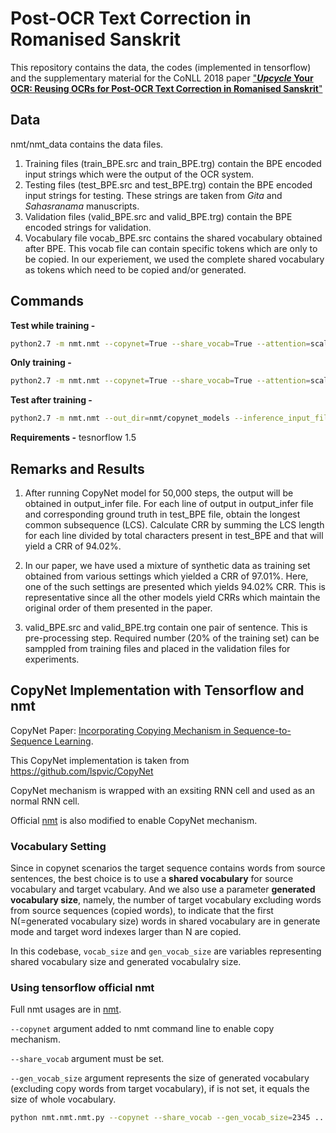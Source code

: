 # Post-OCR Text Correction in Romanised Sanskrit

This repository contains the data, the codes (implemented in tensorflow) and the supplementary material for the CoNLL 2018 paper ["***Upcycle* Your OCR: Reusing OCRs for Post-OCR Text Correction in Romanised Sanskrit**"](http://aclweb.org/anthology/K18-1034)

## Data

nmt/nmt_data contains the data files. 
1. Training files (train_BPE.src and train_BPE.trg) contain the BPE encoded input strings which were the output of the OCR system.
2. Testing files (test_BPE.src and test_BPE.trg) contain the BPE encoded input strings for testing. These strings are taken from *Gita* and *Sahasranama* manuscripts.
3. Validation files (valid_BPE.src and valid_BPE.trg) contain the BPE encoded strings for validation.
4. Vocabulary file vocab_BPE.src contains the shared vocabulary obtained after BPE. This vocab file can contain specific tokens which are only to be copied. In our experiement, we used the complete shared vocabulary as tokens which need to be copied and/or generated.

## Commands

**Test while training -** 

```bash
python2.7 -m nmt.nmt --copynet=True --share_vocab=True --attention=scaled_luong --src=src --tgt=trg --vocab_prefix=nmt/nmt_data/vocab_BPE  --train_prefix=nmt/nmt_data/train_BPE  --dev_prefix=nmt/nmt_data/valid_BPE  --test_prefix=nmt/nmt_data/test_BPE --out_dir=nmt/copynet_models --num_train_steps=12000 --steps_per_stats=100 --encoder_type=bi --num_layers=4 --num_units=128 --dropout=0.4 --metrics=bleu --check_special_token=False
```

**Only training -** 

```bash
python2.7 -m nmt.nmt --copynet=True --share_vocab=True --attention=scaled_luong --src=src --tgt=trg --vocab_prefix=nmt/nmt_data/vocab_BPE  --train_prefix=nmt/nmt_data/train_BPE  --dev_prefix=nmt/nmt_data/valid_BPE --out_dir=nmt/copynet_models --num_train_steps=12000 --steps_per_stats=100 --encoder_type=bi --num_layers=4 --num_units=128 --dropout=0.4 --metrics=bleu --check_special_token=False
```

**Test after training -** 

```bash
python2.7 -m nmt.nmt --out_dir=nmt/copynet_models --inference_input_file=nmt/my_infer_file.vi --inference_output_file=nmt/copynet_models/output_infer
```

**Requirements -** tesnorflow 1.5

## Remarks and Results

1. After running CopyNet model for 50,000 steps, the output will be obtained in output_infer file. For each line of output in output_infer file and corresponding ground truth in test_BPE file, obtain the longest common subsequence (LCS). Calculate CRR by summing the LCS length for each line divided by total characters present in test_BPE and that will yield a CRR of 94.02%.

2. In our paper, we have used a mixture of synthetic data as training set obtained from various settings which yielded a CRR of 97.01%. Here, one of the such settings are presented which yields 94.02% CRR. This is representative since all the other models yield CRRs which maintain the original order of them presented in the paper. 

3. valid_BPE.src and valid_BPE.trg contain one pair of sentence. This is pre-processing step. Required number (20% of the training set) can be samppled from training files and placed in the validation files for experiments.

## CopyNet Implementation with Tensorflow and nmt

CopyNet Paper: [Incorporating Copying Mechanism in Sequence-to-Sequence Learning](https://arxiv.org/abs/1603.06393).

This CopyNet implementation is taken from https://github.com/lspvic/CopyNet

CopyNet mechanism is wrapped with an exsiting RNN cell and used as an normal RNN cell.

Official [nmt](https://github.com/tensorflow/nmt) is also modified to enable CopyNet  mechanism.

### Vocabulary Setting

Since in copynet scenarios the target sequence contains words from source sentences, the best choice is to use a **shared vocabulary** for source vocabulary and target vcabulary. And we also use a parameter **generated  vocabulary size**, namely, the number of target vocabulary excluding  words from source sequences (copied words), to indicate that the first N(=generated vocabulary size) words in shared vocabulary are in generate mode and target word indexes larger than N are copied.

In this codebase, `vocab_size` and `gen_vocab_size` are variables representing shared vocabulary size and generated vocabulalry size.

### Using tensorflow official nmt

Full nmt usages are in [nmt](https://github.com/tensorflow/nmt).

`--copynet` argument added to nmt command line to enable copy mechanism.

`--share_vocab` argument must be set.

`--gen_vocab_size` argument represents the size of generated vocabulary (excluding copy words from target vocabulary), if is not set, it equals the size of whole vocabulary.

```bash
python nmt.nmt.nmt.py --copynet --share_vocab --gen_vocab_size=2345 ...other_nmt_arguments
```

